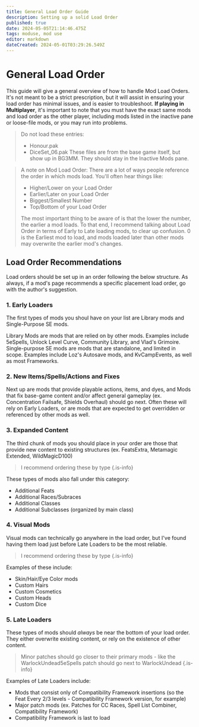 ```yaml
---
title: General Load Order Guide
description: Setting up a solid Load Order
published: true
date: 2024-05-05T21:14:46.475Z
tags: moduse, mod use
editor: markdown
dateCreated: 2024-05-01T03:29:26.549Z
---
```


# General Load Order
This guide will give a general overview of how to handle Mod Load Orders. It's not meant to be a strict prescription, but it will assist in ensuring your load order has minimal issues, and is easier to troubleshoot. **If playing in Multiplayer**, it's important to note that you must have the exact same mods and load order as the other player, including mods listed in the inactive pane or loose-file mods, or you may run into problems.

> Do not load these entries:
> - Honour.pak
> - DiceSet_06.pak
> These files are from the base game itself, but show up in BG3MM. They should stay in the Inactive Mods pane.
<!-- {blockquote:.is-danger} -->

> A note on Mod Load Order: There are a lot of ways people reference the order in which mods load. You'll often hear things like:
> - Higher/Lower on your Load Order
> - Earlier/Later on your Load Order
> - Biggest/Smallest Number
> - Top/Bottom of your Load Order
>
> The most important thing to be aware of is that the lower the number, the earlier a mod loads. To that end, I recommend talking about Load Order in terms of Early to Late loading mods, to clear up confusion. 0 is the Earliest mod to load, and mods loaded later than other mods may overwrite the earlier mod's changes. 
<!-- {blockquote:.is-info} -->

## Load Order Recommendations

Load orders should be set up in an order following the below structure. As always, if a mod's page recommends a specific placement load order, go with the author's suggestion.

### 1. Early Loaders
The first types of mods you shoul have on your list are Library mods and Single-Purpose SE mods.

Library Mods are mods that are relied on by other mods. Examples include 5eSpells, Unlock Level Curve, Community Library, and Vlad's Grimoire.
Single-purpose SE mods are mods that are standalone, and limited in scope. Examples include Loz's Autosave mods, and KvCampEvents, as well as most Frameworks.

### 2. New Items/Spells/Actions and Fixes
Next up are mods that provide playable actions, items, and dyes, and Mods that fix base-game content and/or affect general gameplay (ex. Concentration Failsafe, Shields Overhaul) should go next. Often these will rely on Early Loaders, or are mods that are expected to get overridden or referenced by other mods as well.

### 3. Expanded Content
The third chunk of mods you should place in your order are those that provide new content to existing structures (ex. FeatsExtra, Metamagic Extended, WildMagicD100)

> I recommend ordering these by type
{.is-info}


These types of mods also fall under this category:
- Additional Feats
- Additional Races/Subraces
- Additional Classes
- Additional Subclasses (organized by main class)

### 4. Visual Mods
Visual mods can technically go anywhere in the load order, but I've found having them load just before Late Loaders to be the most reliable.

> I recommend ordering these by type
{.is-info}

Examples of these include:
- Skin/Hair/Eye Color mods
- Custom Hairs
- Custom Cosmetics
- Custom Heads
- Custom Dice

### 5. Late Loaders
These types of mods should _always_ be near the bottom of your load order. They either overwrite existing content, or rely on the existence of other content.

> Minor patches should go closer to their primary mods - like the WarlockUndead5eSpells patch should go next to WarlockUndead
{.is-info}

Examples of Late Loaders include:
- Mods that consist only of Compatibility Framework insertions (so the Feat Every 2/3 levels - Compatibility Framework version, for example)
- Major patch mods (ex. Patches for CC Races, Spell List Combiner, Compatibility Framework)
- Compatibility Framework is last to load